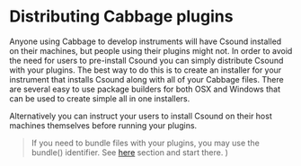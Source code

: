 # Distributing Cabbage plugins
Anyone using Cabbage to develop instruments will have Csound installed on their machines, but people using their plugins might not. In order to avoid the need for users to pre-install Csound you can simply distribute Csound with your plugins. The best way to do this is to create an installer for your instrument that installs Csound along with all of your Cabbage files. There are several easy to use package builders for both OSX and Windows that can be used to create simple all in one installers.  

Alternatively you can instruct your users to install Csound on their host machines themselves before running your plugins.

>If you need to bundle files with your plugins, you may use the bundle() identifier. See [here](bundle.html) section and start there. ) 